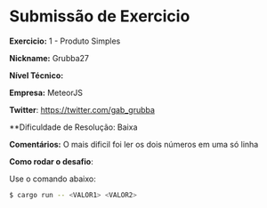 # Submissão de Exercicio

**Exercicio:** 1 - Produto Simples

**Nickname:** Grubba27

**Nível Técnico:** 

**Empresa:** MeteorJS

**Twitter**: https://twitter.com/gab_grubba

**Dificuldade de Resolução: Baixa

**Comentários:** O mais dificil foi ler os dois números em uma só linha

**Como rodar o desafio**: 

Use o comando abaixo: 
```bash
$ cargo run -- <VALOR1> <VALOR2>
```
